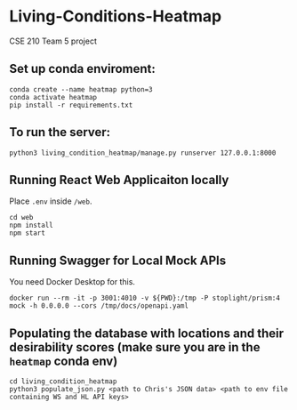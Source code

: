 # Living-Conditions-Heatmap
CSE 210 Team 5 project

## Set up conda enviroment:
```
conda create --name heatmap python=3
conda activate heatmap
pip install -r requirements.txt
```

## To run the server:
```
python3 living_condition_heatmap/manage.py runserver 127.0.0.1:8000
```

## Running React Web Applicaiton locally
Place `.env` inside `/web`.
```
cd web
npm install
npm start
```

## Running Swagger for Local Mock APIs
You need Docker Desktop for this.
```
docker run --rm -it -p 3001:4010 -v ${PWD}:/tmp -P stoplight/prism:4 mock -h 0.0.0.0 --cors /tmp/docs/openapi.yaml
```

## Populating the database with locations and their desirability scores (make sure you are in the `heatmap` conda env)
```
cd living_condition_heatmap
python3 populate_json.py <path to Chris's JSON data> <path to env file containing WS and HL API keys>
```

